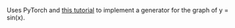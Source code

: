 Uses PyTorch and [this tutorial](https://realpython.com/generative-adversarial-networks/) to implement a generator for the graph of y = sin(x).